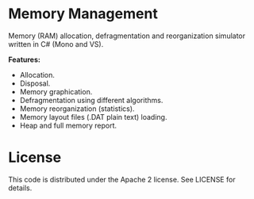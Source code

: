 Memory Management
=================

Memory (RAM) allocation, defragmentation and reorganization simulator written in C# (Mono and VS).

**Features:**

- Allocation.
- Disposal.
- Memory graphication.
- Defragmentation using different algorithms.
- Memory reorganization (statistics).
- Memory layout files (.DAT plain text) loading.
- Heap and full memory report.


License
=======

This code is distributed under the Apache 2 license. See LICENSE for details.
